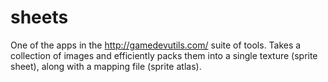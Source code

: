 # sheets

One of the apps in the http://gamedevutils.com/ suite of tools. Takes a collection of images and efficiently packs them into a single texture (sprite sheet), along with a mapping file (sprite atlas).